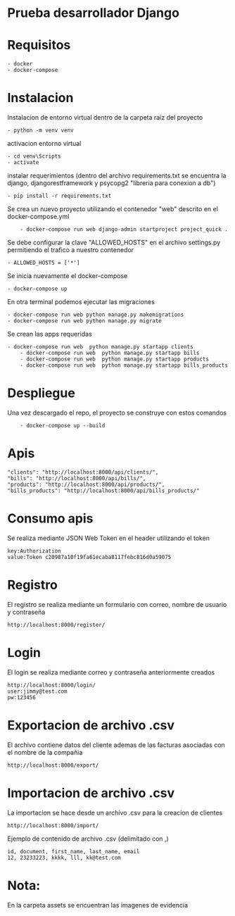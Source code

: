# Prueba desarrollador Django

# Requisitos
    - docker 
    - docker-compose

# Instalacion 

Instalacion de entorno virtual dentro de la carpeta raiz del proyecto
    	
	- python -m venv venv

activacion entorno virtual 
	
	- cd venv\Scripts
	- activate

instalar requerimientos (dentro del archivo requirements.txt se encuentra la django, djangorestframework y psycopg2 "libreria para conexion a db")
   	
	- pip install -r requirements.txt

Se crea un nuevo proyecto utilizando el contenedor "web" descrito en el docker-compose.yml
    
    	- docker-compose run web django-admin startproject project_quick . 

Se debe configurar la clave "ALLOWED_HOSTS"  en el archivo settings.py permitiendo el trafico a nuestro contenedor
    	
	- ALLOWED_HOSTS = ['*']

Se inicia nuevamente el docker-compose
	
	- docker-compose up

En  otra terminal podemos ejecutar las migraciones 
	
	- docker-compose run web python manage.py makemigrations
	- docker-compose run web python manage.py migrate

Se crean las apps requeridas 
    	
	- docker-compose run web  python manage.py startapp clients
    	- docker-compose run web  python manage.py startapp bills
    	- docker-compose run web  python manage.py startapp products
    	- docker-compose run web  python manage.py startapp bills_products

# Despliegue 

Una vez descargado el repo, el proyecto se construye con estos comandos
    
    	- docker-compose up --build

# Apis
    "clients": "http://localhost:8000/api/clients/",
    "bills": "http://localhost:8000/api/bills/",
    "products": "http://localhost:8000/api/products/",
    "bills_products": "http://localhost:8000/api/bills_products/"

# Consumo apis

Se realiza mediante JSON Web Token en el header utilizando el token

    key:Authorization
    value:Token c20987a10f19fa61ecaba8117febc816d0a59075

# Registro

El registro se realiza mediante un formulario con correo, nombre de usuario y contraseña 

    http://localhost:8000/register/

# Login 

El login se realiza mediante correo y contraseña anteriormente creados

    http://localhost:8000/login/
    user:jimmy@test.com
    pw:123456

# Exportacion de archivo .csv

El archivo contiene datos del cliente ademas de las facturas asociadas con el nombre de la compañia
    
    http://localhost:8000/export/

# Importacion de archivo .csv

La importacion se hace desde un archivo .csv para la creacion de clientes
    	
    http://localhost:8000/import/

Ejemplo de contenido de archivo .csv (delimitado con ,)
    
    id, document, first_name, last_name, email
    12, 23233223, kkkk, lll, kk@test.com

# Nota:

En la carpeta assets se encuentran las imagenes de evidencia
